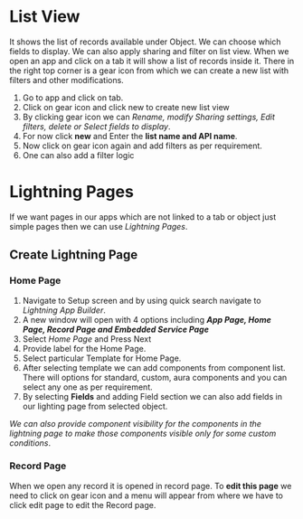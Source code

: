 # List View
It shows the list of records available under Object. We can choose which fields to display. We can also apply sharing and filter on list view.
When we open an app and click on a tab it will show a list of records inside it. There in the right top corner is a gear icon from which we can create a new list with filters and other modifications.
1. Go to app and click on tab.
2. Click on gear icon and click new to create new list view
3. By clicking gear icon we can *Rename, modify Sharing settings, Edit filters, delete or Select fields to display*.
4. For now click **new** and Enter the **list name and API name**.
5. Now click on gear icon again and add filters as per requirement.
6. One can also add a filter logic

# Lightning Pages
If we want pages in our apps which are not linked to a tab or object just simple pages then we can use *Lightning Pages*. 
## Create Lightning Page
### Home Page
1. Navigate to Setup screen and by using quick search navigate to *Lightning App Builder*.
2. A new window will open with 4 options including ***App Page, Home Page, Record Page and Embedded Service Page***
3. Select *Home Page* and Press Next
4. Provide label for the Home Page.
5. Select particular Template for Home Page.
6. After selecting template we can add components from component list. There will options for standard, custom, aura components and you can select any one as per requirement.
7. By selecting **Fields** and adding Field section we can also add fields in our lighting page from selected object. 

*We can also provide component visibility for the components in the lightning page to make those components visible only for some custom conditions*.

### Record Page
When we open any record it is opened in record page. To **edit this page** we need to click on gear icon and a menu will appear from where we have to click edit page to edit the Record page.